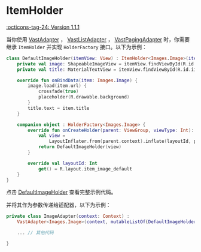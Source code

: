 # ItemHolder

[:octicons-tag-24: Version 1.1.1](https://ave.entropy2020.cn/version/VastAdapter/#111)

当你使用 [VastAdapter](https://github.com/SakurajimaMaii/Android-Vast-Extension/blob/develop/libraries/VastAdapter/src/main/kotlin/com/ave/vastgui/adapter/VastAdapter.kt) ， [VastListAdapter](https://github.com/SakurajimaMaii/Android-Vast-Extension/blob/develop/libraries/VastAdapter/src/main/kotlin/com/ave/vastgui/adapter/VastListAdapter.kt) ， [VastPagingAdapter](https://github.com/SakurajimaMaii/Android-Vast-Extension/blob/develop/libraries/VastAdapter/src/main/kotlin/com/ave/vastgui/adapter/VastPagingAdapter.kt) 时，你需要继承 `ItemHolder` 并实现 `HolderFactory` 接口。以下为示例：

```kotlin
class DefaultImageHolder(itemView: View) : ItemHolder<Images.Image>(itemView) {
    private val image: ShapeableImageView = itemView.findViewById(R.id.iidImage)
    private val title: MaterialTextView = itemView.findViewById(R.id.iidTitle)

    override fun onBindData(item: Images.Image) {
        image.load(item.url) {
            crossfade(true)
            placeholder(R.drawable.background)
        }
        title.text = item.title
    }

    companion object : HolderFactory<Images.Image> {
        override fun onCreateHolder(parent: ViewGroup, viewType: Int): DefaultImageHolder {
            val view =
                LayoutInflater.from(parent.context).inflate(layoutId, parent, false)
            return DefaultImageHolder(view)
        }

        override val layoutId: Int
            get() = R.layout.item_image_default
    }
}
```

点击 [DefaultImageHolder](https://github.com/SakurajimaMaii/Android-Vast-Extension/blob/develop/app/src/main/kotlin/com/ave/vastgui/app/adapter/holder/ImageHolder.kt) 查看完整示例代码。

并将其作为参数传递给适配器，以下为示例：

```kotlin
private class ImageAdapter(context: Context) : 
    VastAdapter<Images.Image>(context, mutableListOf(DefaultImageHolder.Companion)) {

    ... // 其他代码

}
```
